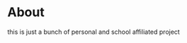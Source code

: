 # About
this is just a bunch of personal and school affiliated project

<!---
H-Bombmxpwr/H-Bombmxpwr is a ✨ special ✨ repository because its `README.md` (this file) appears on your GitHub profile.
You can click the Preview link to take a look at your changes.
--->
